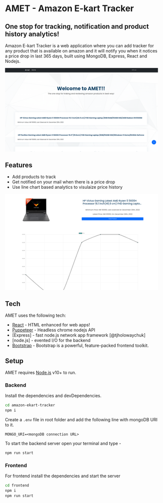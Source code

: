 # AMET - Amazon E-kart Tracker
## One stop for tracking, notification and product history analytics!

Amazon E-kart Tracker is a web application where you can add tracker for any product that is available on amazon and it will notify you when it notices a price drop in last 365 days,
built using MongoDB, Express, React and Nodejs.

![main_page](https://github.com/MananJethwani/amazon-ekart-tracker/blob/master/Screenshot%20from%202022-12-20%2023-45-09.png)

## Features

- Add products to track 
- Get notified on your mail when there is a price drop
- Use line chart based analytics to visulaize price history

![product_page](https://github.com/MananJethwani/amazon-ekart-tracker/blob/master/Screenshot%20from%202022-12-20%2023-44-42.png)

## Tech

 AMET uses the following tech:

- [React](https://reactjs.org/) - HTML enhanced for web apps!
- [Puppeteer](https://github.com/puppeteer/puppeteer) - Headless chrome nodejs API
- [Express] - fast node.js network app framework [@tjholowaychuk]
- [node.js] - evented I/O for the backend
- [Bootstrap](https://getbootstrap.com/) - Bootstrap is a powerful, feature-packed frontend toolkit.

## Setup

AMET requires [Node.js](https://nodejs.org/) v10+ to run.

### Backend

Install the dependencies and devDependencies.

```sh
cd amazon-ekart-tracker
npm i
```

Create a `.env` file in root folder and add the following line with mongoDB URI to it.

```text
MONGO_URI=<mongoDB connection URL>
```

To start the backend server open your terminal and type -

```sh
npm run start
```
### Frontend

For frontend install the dependencies and start the server

```sh
cd frontend
npm i
npm run start
```
